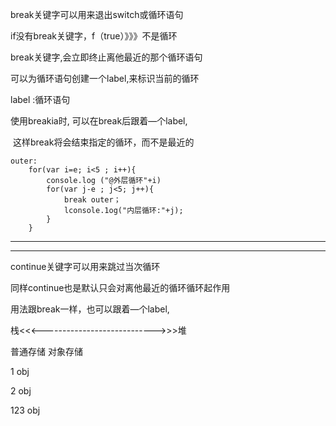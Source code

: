 break关键字可以用来退出switch或循环语句

if没有break关键字，f（true）》》》不是循环

break关键字,会立即终止离他最近的那个循环语句



可以为循环语句创建一个label,来标识当前的循环

label :循环语句

使用breakia时, 可以在break后跟着—个label,

​		这样break将会结束指定的循环，而不是最近的

```
outer:
	for(var i=e; i<5 ; i++){
		console.log ("@外层循环"+i)
		for(var j-e ; j<5; j++){ 
			break outer；
			lconsole.1og("内层循环:"+j);
		}
	}
```

----

---------

continue关键字可以用来跳过当次循环

同样continue也是默认只会对离他最近的循环循环起作用

用法跟break一样，也可以跟着—个label,





栈<<<---------------------------->>>堆

普通存储						对象存储

1										obj

2										obj

123									obj
